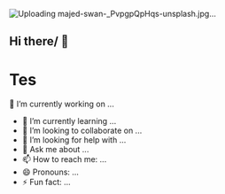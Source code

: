 ![Uploading majed-swan-_PvpgpQpHqs-unsplash.jpg…]()

## Hi there/ 👋
<h1>Tes</h1>


 🔭 I’m currently working on ...
- 🌱 I’m currently learning ...
- 👯 I’m looking to collaborate on ...
- 🤔 I’m looking for help with ...
- 💬 Ask me about ...
- 📫 How to reach me: ...
- 😄 Pronouns: ...
- ⚡ Fun fact: ...

